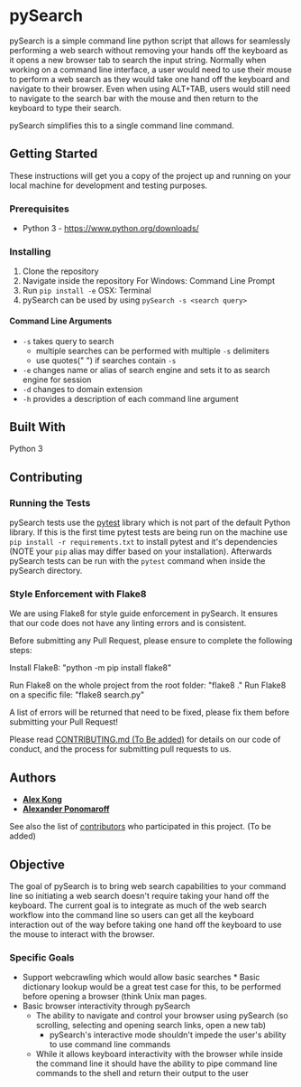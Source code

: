 # pySearch
pySearch is a simple command line python script that allows for seamlessly performing a web search without removing your hands off the keyboard as it opens a new browser tab to search the input string. Normally when working on a command line interface, a user would need to use their mouse to perform a web search as they would take one hand off the keyboard and navigate to their browser. Even when using ALT+TAB, users would still need to navigate to the search bar with the mouse and then return to the keyboard to type their search. 

pySearch simplifies this to a single command line command.


## Getting Started
These instructions will get you a copy of the project up and running on your local machine for development and testing purposes.

### Prerequisites
- Python  3 - https://www.python.org/downloads/ 

### Installing
1. Clone the repository
1. Navigate inside the repository
For Windows: Command Line Prompt 
1. Run `pip install -e`
        OSX: Terminal 
1. pySearch can be used by using `pySearch -s <search query>`

#### Command Line Arguments 
- `-s`  takes query to search
  * multiple searches can be performed with multiple `-s` delimiters
  * use quotes(" ") if searches contain `-s`
- `-e`  changes name or alias of search engine and sets it to as search engine for session 
- `-d`  changes to domain extension 
- `-h`  provides a description of each command line argument

## Built With
Python 3 

## Contributing
### Running the Tests
pySearch tests use the [pytest](https://docs.pytest.org) library which is not part of the default Python library. If this is the first time pytest tests are being run on the machine use `pip install -r requirements.txt` to install pytest and it's dependencies (NOTE your `pip` alias may differ based on your installation). Afterwards pySearch tests can be run with the `pytest` command when inside the pySearch directory.

### Style Enforcement with Flake8
We are using Flake8 for style guide enforcement in pySearch.
It ensures that our code does not have any linting errors and is consistent.

Before submitting any Pull Request, please ensure to complete the following steps:

Install Flake8: "python -m pip install flake8"

Run Flake8 on the whole project from the root folder: "flake8 ."
Run Flake8 on a specific file: "flake8 search.py"

A list of errors will be returned that need to be fixed, please fix them before submitting
your Pull Request!


Please read [CONTRIBUTING.md (To Be added)]() for details on our code of conduct, and the process for submitting pull requests to us.

## Authors
* **[Alex Kong](https://github.com/jrkong)** 
* **[Alexander Ponomaroff]( https://github.com/alexander-ponomaroff )** 

See also the list of [contributors](https://github.com/your/project/contributors) who participated in this project. (To be added) 


## Objective 
The goal of pySearch is to bring web search capabilities to your command line so initiating a web search doesn't require taking your hand off the keyboard. The current goal is to integrate as much of the web search workflow into the command line so users can get all the keyboard interaction out of the way before taking one hand off the keyboard to use the mouse to interact with the browser.

### Specific Goals 
- Support webcrawling which would allow basic searches 
      * Basic dictionary lookup would be a great test case for this, to be performed before opening a browser (think Unix man pages. 
- Basic browser interactivity through pySearch 
  * The ability to navigate and control your browser using pySearch (so scrolling, selecting and opening search links, open a new tab)
      - pySearch's interactive mode shouldn't impede the user's ability to use command line commands 
  * While it allows keyboard interactivity with the browser while inside the command line it should have the ability to pipe command line commands to the shell and return their output to the user
